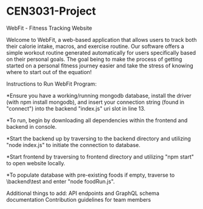 # CEN3031-Project


WebFit - Fitness Tracking Website

Welcome to WebFit, a web-based application that allows users to track both their calorie intake, macros, and exercise routine. Our software offers a simple workout routine generated automatically for users specifically based on their personal goals. The goal being to make the process of getting started on a personal fitness journey easier and take the stress of knowing where to start out of the equation!

Instructions to Run WebFit Program:

*Ensure you have a working/running mongodb database, install the driver (with npm install mongodb), and insert your connection string (found in "connect") into the backend "index.js" uri slot in line 13.

*To run, begin by downloading all dependencies within the frontend and backend in console.

*Start the backend up by traversing to the backend directory and utilizing "node index.js" to initiate the connection to database.

*Start frontend by traversing to frontend directory and utilizing "npm start" to open website locally.

*To populate database with pre-existing foods if empty, traverse to \backend\test and enter "node foodRun.js".


Additional things to add:
API endpoints and GraphQL schema documentation
Contribution guidelines for team members


